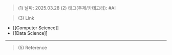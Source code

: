 >(1) 날짜: 2025.03.28
>(2) 태그(주제/카테고리): #AI

>(3) Link
- [[Computer Science]]
- [[Data Science]]
---


>(5) Reference

